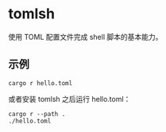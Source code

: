# tomlsh

使用 TOML 配置文件完成 shell 脚本的基本能力。

## 示例

```
cargo r hello.toml
```

或者安装 tomlsh 之后运行 hello.toml：

```
cargo r --path .
./hello.toml
```

